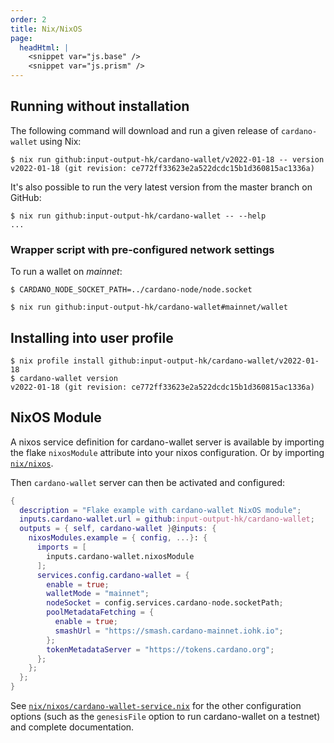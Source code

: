 ```yaml
---
order: 2
title: Nix/NixOS
page:
  headHtml: |
    <snippet var="js.base" />
    <snippet var="js.prism" />
---
```


## Running without installation

The following command will download and run a given release of `cardano-wallet` using Nix:

```console
$ nix run github:input-output-hk/cardano-wallet/v2022-01-18 -- version
v2022-01-18 (git revision: ce772ff33623e2a522dcdc15b1d360815ac1336a)
```

It's also possible to run the very latest version from the master branch on GitHub:

```console
$ nix run github:input-output-hk/cardano-wallet -- --help
...
```

### Wrapper script with pre-configured network settings

To run a wallet on _mainnet_:

```console
$ CARDANO_NODE_SOCKET_PATH=../cardano-node/node.socket

$ nix run github:input-output-hk/cardano-wallet#mainnet/wallet
```

## Installing into user profile

```
$ nix profile install github:input-output-hk/cardano-wallet/v2022-01-18
$ cardano-wallet version
v2022-01-18 (git revision: ce772ff33623e2a522dcdc15b1d360815ac1336a)
```

## NixOS Module

A nixos service definition for cardano-wallet server is available by importing the flake `nixosModule` attribute into your nixos configuration. Or by importing [`nix/nixos`](https://github.com/input-output-hk/cardano-wallet/tree/master/nix/nixos).

Then `cardano-wallet` server can then be activated and configured:

```nix
{
  description = "Flake example with cardano-wallet NixOS module";
  inputs.cardano-wallet.url = github:input-output-hk/cardano-wallet;
  outputs = { self, cardano-wallet }@inputs: {
    nixosModules.example = { config, ...}: {
      imports = [
        inputs.cardano-wallet.nixosModule
      ];
      services.config.cardano-wallet = {
        enable = true;
        walletMode = "mainnet";
        nodeSocket = config.services.cardano-node.socketPath;
        poolMetadataFetching = {
          enable = true;
          smashUrl = "https://smash.cardano-mainnet.iohk.io";
        };
        tokenMetadataServer = "https://tokens.cardano.org";
      };
    };
  };
}
```

See [`nix/nixos/cardano-wallet-service.nix`](https://github.com/input-output-hk/cardano-wallet/tree/master/nix/nixos/cardano-wallet-service.nix) for the other configuration options (such as the `genesisFile` option to run cardano-wallet on a testnet) and complete documentation.
